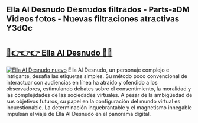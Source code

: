 ## Ella Al Desnudo D𝚎sn𝚞dos filtr𝚊dos - Parts-aDM Vid𝚎os f𝚘tos - N𝚞evas filtr𝚊ciones atr𝚊ctivas Y3dQc

# <h2><a href="http://mb0o7b7.tromn.icu/?c=Ella+Al+Desnudo">🔗👉👉👉 Ella Al Desnudo 🔗🔗</a></h2>

[![Ella Al Desnudo nuevo](https://i.imgur.com/pEAQMta.gif)](http://mb0o7b7.tromn.icu/?c=Ella+Al+Desnudo)
Ella Al Desnudo, un personaje complejo e intrigante, desafía las etiquetas simples. Su método poco convencional de interactuar con audiencias en línea ha atraído y ofendido a los observadores, estimulando debates sobre el consentimiento, la moralidad y las complejidades de las sociedades virtuales. A pesar de la ambigüedad de sus objetivos futuros, su papel en la configuración del mundo virtual es incuestionable. La determinación inquebrantable y el magnetismo innegable impulsan el viaje de Ella Al Desnudo en el panorama digital.
